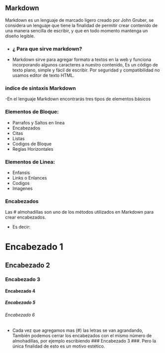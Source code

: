 ## Markdown
Markdown es un lenguaje de marcado ligero creado por John Gruber, se considera un lenguaje que tiene la finalidad de permitir crear contenido de una manera sencilla de escribir, y que en todo momento mantenga un diseño legible.
- ### ¿ Para que sirve markdown?
- Markdown sirve para agregar formato a textos en la web y funciona incorporando algunos caracteres a nuestro contenido, Es un código de texto plano, simple y fácil de escribir. Por seguridad y compatibilidad no usamos editor de texto HTML.
### indice de sintaxis Markdown
-En el lenguaje Markdown encontrarás tres tipos de elementos básicos
### Elementos de Bloque:
- Parrafos y Saltos en linea
- Encabezados
- Citas
- Listas
- Codigos de Bloque
- Reglas Horizontales
### Elementos de Linea:
- Enfansis
- Links o Enlances
- Codigos
- Imagenes
### Encabezados
Las # almohadillas son uno de los métodos utilizados en Markdown para crear encabezados. 
- Es decir:
 # Encabezado 1
## Encabezado 2
### Encabezado 3
#### Encabezado 4
##### Encabezado 5
###### Encabezado 6
- Cada vez que agregamos mas (#) las letras se van agrandando, También podemos cerrar los encabezados con el mismo número de almohadillas, por ejemplo escribiendo ### Encabezado 3 ###. Pero la única finalidad de esto es un motivo estético.
